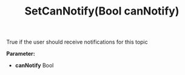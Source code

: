 ﻿---
uid: crmscript_ref_NSChatTopicAgent_SetCanNotify
title: SetCanNotify(Bool canNotify)
intellisense: NSChatTopicAgent.SetCanNotify
keywords: NSChatTopicAgent, GetCanNotify
so.topic: reference
---

True if the user should receive notifications for this topic

**Parameter:** 
 - **canNotify** Bool

